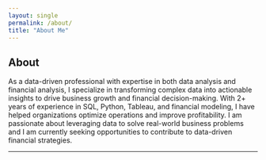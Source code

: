 ```yaml
---
layout: single
permalink: /about/
title: "About Me"
---
```


## About

As a data-driven professional with expertise in both data analysis and financial analysis, I specialize in transforming complex data into actionable insights to drive business growth and financial decision-making. With 2+ years of experience in SQL, Python, Tableau, and financial modeling, I have helped organizations optimize operations and improve profitability. I am passionate about leveraging data to solve real-world business problems and I am currently seeking opportunities to contribute to data-driven financial strategies.

---
